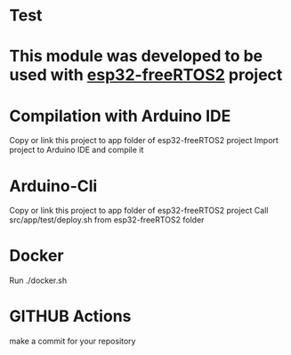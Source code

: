 # Test

# This module was developed to be used with [esp32-freeRTOS2](https://github.com/zimbora/esp32-freeRTOS2) project

# Compilation with Arduino IDE

Copy or link this project to app folder of esp32-freeRTOS2 project
Import project to Arduino IDE and compile it

# Arduino-Cli

Copy or link this project to app folder of esp32-freeRTOS2 project
Call src/app/test/deploy.sh from esp32-freeRTOS2 folder

# Docker

Run ./docker.sh

# GITHUB Actions

make a commit for your repository
